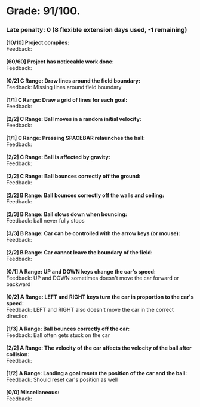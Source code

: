 # Grade: 91/100.

### Late penalty: 0 (8 flexible extension days used, -1 remaining)

**[10/10] Project compiles:**<br/>Feedback: <br/><br/>**[60/60] Project has noticeable work done:**<br/>Feedback: <br/><br/>**[0/2] C Range: Draw lines around the field boundary:**<br/>Feedback: Missing lines around field boundary<br/><br/>**[1/1] C Range: Draw a grid of lines for each goal:**<br/>Feedback: <br/><br/>**[2/2] C Range: Ball moves in a random initial velocity:**<br/>Feedback: <br/><br/>**[1/1] C Range: Pressing SPACEBAR relaunches the ball:**<br/>Feedback: <br/><br/>**[2/2] C Range: Ball is affected by gravity:**<br/>Feedback: <br/><br/>**[2/2] C Range: Ball bounces correctly off the ground:**<br/>Feedback: <br/><br/>**[2/2] B Range: Ball bounces correctly off the walls and ceiling:**<br/>Feedback: <br/><br/>**[2/3] B Range: Ball slows down when bouncing:**<br/>Feedback: ball never fully stops<br/><br/>**[3/3] B Range: Car can be controlled with the arrow keys (or mouse):**<br/>Feedback: <br/><br/>**[2/2] B Range: Car cannot leave the boundary of the field:**<br/>Feedback: <br/><br/>**[0/1] A Range: UP and DOWN keys change the car's speed:**<br/>Feedback: UP and DOWN sometimes doesn't move the car forward or backward<br/><br/>**[0/2] A Range: LEFT and RIGHT keys turn the car in proportion to the car's speed:**<br/>Feedback: LEFT and RIGHT also doesn't move the car in the correct direction<br/><br/>**[1/3] A Range: Ball bounces correctly off the car:**<br/>Feedback: Ball often gets stuck on the car<br/><br/>**[2/2] A Range: The velocity of the car affects the velocity of the ball after collision:**<br/>Feedback: <br/><br/>**[1/2] A Range: Landing a goal resets the position of the car and the ball:**<br/>Feedback: Should reset car's position as well<br/><br/>**[0/0] Miscellaneous:**<br/>Feedback: <br/><br/>